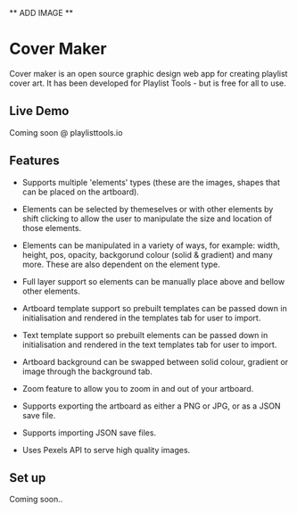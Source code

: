 ** ADD IMAGE ** 

# Cover Maker

Cover maker is an open source graphic design web app for creating playlist cover art. It has been developed for Playlist Tools - but is free for all to use.

## Live Demo

Coming soon @ playlisttools.io

## Features
- Supports multiple 'elements' types (these are the images, shapes that can be placed on the artboard).

- Elements can be selected by themeselves or with other elements by shift clicking to allow the user to manipulate the size and location of those elements.

- Elements can be manipulated in a variety of ways, for example: width, height, pos, opacity, backgorund colour (solid & gradient) and many more. These are also dependent on the element type.

- Full layer support so elements can be manually place above and bellow other elements.

- Artboard template support so prebuilt templates can be passed down in initialisation and rendered in the templates tab for user to import.

- Text template support so prebuilt elements can be passed down in initialisation and rendered in the text templates tab for user to import.

- Artboard background can be swapped between solid colour, gradient or image through the background tab.

- Zoom feature to allow you to zoom in and out of your artboard.

- Supports exporting the artboard as either a PNG or JPG, or as a JSON save file.

- Supports importing JSON save files.

- Uses Pexels API to serve high quality images.

## Set up

Coming soon..
